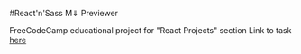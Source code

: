 #React'n'Sass M&dArr; Previewer

FreeCodeCamp educational project for "React Projects" section
Link to task [here](https://www.freecodecamp.com/challenges/build-a-markdown-previewer)